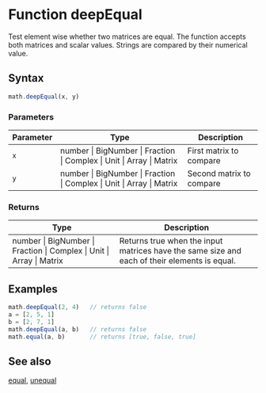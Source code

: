 <!-- Note: This file is automatically generated from source code comments. Changes made in this file will be overridden. -->
# Function deepEqual
Test element wise whether two matrices are equal.
The function accepts both matrices and scalar values.
Strings are compared by their numerical value.
## Syntax
```js
math.deepEqual(x, y)
```
### Parameters
Parameter | Type | Description
--------- | ---- | -----------
`x` | number &#124; BigNumber &#124; Fraction &#124; Complex &#124; Unit &#124; Array &#124; Matrix | First matrix to compare
`y` | number &#124; BigNumber &#124; Fraction &#124; Complex &#124; Unit &#124; Array &#124; Matrix | Second matrix to compare
### Returns
Type | Description
---- | -----------
number &#124; BigNumber &#124; Fraction &#124; Complex &#124; Unit &#124; Array &#124; Matrix |  Returns true when the input matrices have the same size and each of their elements is equal.
## Examples
```js
math.deepEqual(2, 4)   // returns false
a = [2, 5, 1]
b = [2, 7, 1]
math.deepEqual(a, b)   // returns false
math.equal(a, b)       // returns [true, false, true]
```
## See also
[equal](equal.md),
[unequal](unequal.md)
